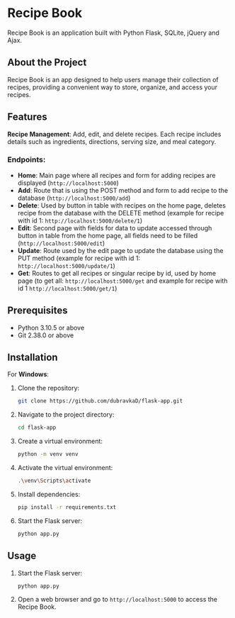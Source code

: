 # Recipe Book

Recipe Book is an application built with Python Flask, SQLite, jQuery and Ajax.

## About the Project

Recipe Book is an app designed to help users manage their collection of recipes, providing a convenient way to store, organize, and access your recipes.

## Features

**Recipe Management**: Add, edit, and delete recipes. Each recipe includes details such as ingredients, directions, serving size, and meal category.

### Endpoints:

- **Home**: Main page where all recipes and form for adding recipes are displayed (`http://localhost:5000`)
- **Add**: Route that is using the POST method and form to add recipe to the database (`http://localhost:5000/add`)
- **Delete**: Used by button in table with recipes on the home page, deletes recipe from the database with the DELETE method (example for recipe with id 1: `http://localhost:5000/delete/1`)
- **Edit**: Second page with fields for data to update accessed through button in table from the home page, all fields need to be filled (`http://localhost:5000/edit`)
- **Update**: Route used by the edit page to update the database using the PUT method (example for recipe with id 1: `http://localhost:5000/update/1`)
- **Get**: Routes to get all recipes or singular recipe by id, used by home page (to get all: `http://localhost:5000/get` and example for recipe with id 1 `http://localhost:5000/get/1`)

## Prerequisites

- Python 3.10.5 or above
- Git 2.38.0 or above

## Installation

For **Windows**:

1. Clone the repository:

   ```bash
   git clone https://github.com/dubravkaD/flask-app.git
   ```

2. Navigate to the project directory:

   ```bash
   cd flask-app
   ```

3. Create a virtual environment:

   ```bash
   python -m venv venv
   ```

4. Activate the virtual environment:

   ```bash
   .\venv\Scripts\activate
   ```

5. Install dependencies:

   ```bash
   pip install -r requirements.txt
   ```

6. Start the Flask server:

   ```bash
   python app.py
   ```

## Usage

1. Start the Flask server:

   ```bash
   python app.py
   ```

2. Open a web browser and go to `http://localhost:5000` to access the Recipe Book.
